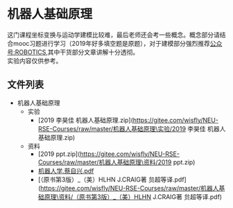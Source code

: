 # 机器人基础原理
这门课程坐标变换与运动学建模比较难，最后老师还会考一些概念。概念部分请结合mooc习题进行学习（2019年好多填空题是原题），对于建模部分强烈推荐[公众号:ROBOTICS](https://mp.weixin.qq.com/s/jx2ViAcofXmrgsbLAW2_3Q),其中干货部分文章讲解十分透彻。  
实验内容仅供参考。  



## 文件列表

- 机器人基础原理
    - 实验
        - [2019 李昊佳 机器人基础原理.zip](https://gitee.com/wisfly/NEU-RSE-Courses/raw/master/机器人基础原理\实验/2019 李昊佳 机器人基础原理.zip)
    - 资料
        - [2019 ppt.zip](https://gitee.com/wisfly/NEU-RSE-Courses/raw/master/机器人基础原理\资料/2019 ppt.zip)
        - [机器人学.蔡自兴.pdf](https://gitee.com/wisfly/NEU-RSE-Courses/raw/master/机器人基础原理\资料/机器人学.蔡自兴.pdf)
        - [（原书第3版）_（美）HLHN J.CRAIG著  贠超等译.pdf](https://gitee.com/wisfly/NEU-RSE-Courses/raw/master/机器人基础原理\资料/（原书第3版）_（美）HLHN J.CRAIG著  贠超等译.pdf)
